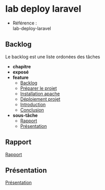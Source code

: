 # lab deploy laravel 

- Référence :  
lab-deploy-laravel

## Backlog 
Le backlog est une liste ordonées des tâches 

- **chapitre** 
- **exposé** 
- **feature** 
  - [Backlog](./backlog/feature/1.backlog.md)
  - [Préparer le projet](./backlog/feature/2.Préparer-le-projet.md)
  - [Installation apache](./backlog/feature/3.Installation-apache.md)
  - [Déploiement projet](./backlog/feature/4.Déploiement-projet.md)
  - [Introduction](./backlog/feature/2.Introduction.md)
  - [Conclusion](./backlog/feature/6.Conclusion.md)
- **sous-tâche** 
  - [Rapport](./backlog/sous-tâche/Présentation.md)
  - [Présentation](./backlog/sous-tâche/Rapport.md)


## Rapport 
[Rapport](https://labs-web.github.io/lab-deploy-laravel/Rapport)

## Présentation 
[Présentation]()